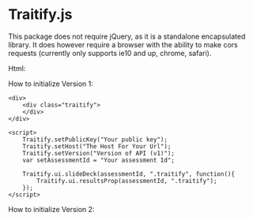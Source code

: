 
Traitify.js
===============

This package does not require jQuery, as it is a standalone encapsulated library. It does however require a browser with the ability to make cors requests (currently only supports ie10 and up, chrome, safari).

Html:


How to initialize Version 1:

    <div>
        <div class="traitify">
        </div>
    </div>

    <script>
        Traitify.setPublicKey("Your public key");
        Traitify.setHost("The Host For Your Url");
        Traitify.setVersion("Version of API (v1)");
        var setAssessmentId = "Your assessment Id";

        Traitify.ui.slideDeck(assessmentId, ".traitify", function(){
            Traitify.ui.resultsProp(assessmentId, ".traitify");
        });
    </script>


How to initialize Version 2:
    <script>
        Traitify.setPublicKey(“your public key”);
        Traitify.setHost(“your host”);
        Traitify.setVersion(“Version of API (v1)”);
        var assessmentId = “Your assessment Id”;

        Traitify.ui.slideDeck(assessmentid, “.traitify)

    </script>
